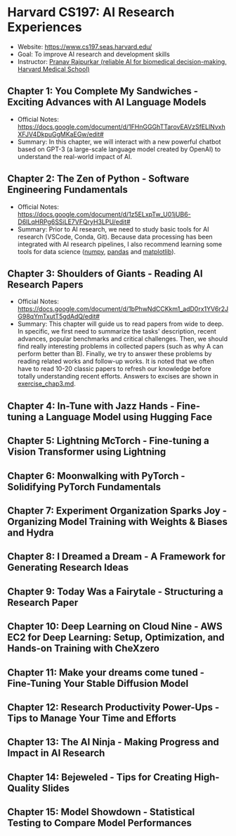 # Harvard CS197: AI Research Experiences
- Website: https://www.cs197.seas.harvard.edu/
- Goal: To improve AI research and development skills
- Instructor: [Pranav Rajpurkar (reliable AI for biomedical decision-making, Harvard Medical School)](https://dbmi.hms.harvard.edu/people/pranav-rajpurkar)
## Chapter 1: You Complete My Sandwiches - Exciting Advances with AI Language Models
- Official Notes: https://docs.google.com/document/d/1FHnGGGhTTarovEAVzSfELlNvxhXFJV4DkpuGgMKaEGw/edit# 
- Summary: In this chapter, we will interact with a new powerful chatbot based on GPT-3 (a large-scale language model created by OpenAI) to understand the real-world impact of AI.
## Chapter 2: The Zen of Python - Software Engineering Fundamentals
- Official Notes: https://docs.google.com/document/d/1z5ELxpTw_U01jUB6-D6ILqHRPg6SSiLE7VFQryH3LPU/edit# 
- Summary: Prior to AI research, we need to study basic tools for AI research (VSCode, Conda, Git). Because data processing has been integrated with AI research pipelines, I also recommend learning some tools for data science ([numpy](https://numpy.org/), [pandas](https://pandas.pydata.org/) and [matplotlib](https://matplotlib.org/)).
## Chapter 3: Shoulders of Giants - Reading AI Research Papers
- Official Notes: https://docs.google.com/document/d/1bPhwNdCCKkm1_adD0rx1YV6r2JG98qYmTxutT5gdAdQ/edit#
- Summary: This chapter will guide us to read papers from wide to deep. In specific, we first need to summarize the tasks' description, recent advances, popular benchmarks and critical challenges. Then, we should find really interesting problems in collected papers (such as why A can perform better than B). Finally, we try to answer these problems by reading related works and follow-up works. It is noted that we often have to read 10-20 classic papers to refresh our knowledge before totally understanding recent efforts.  Answers to excises are shown in [exercise_chap3.md](https://github.com/Jason-cs18/Awesome-DL-Development/blob/main/Course/Harvard_CS197/exercise_chap3.md).
## Chapter 4: In-Tune with Jazz Hands - Fine-tuning a Language Model using Hugging Face
## Chapter 5: Lightning McTorch - Fine-tuning a Vision Transformer using Lightning
## Chapter 6: Moonwalking with PyTorch - Solidifying PyTorch Fundamentals 
## Chapter 7: Experiment Organization Sparks Joy - Organizing Model Training with Weights & Biases and Hydra
## Chapter 8: I Dreamed a Dream - A Framework for Generating Research Ideas
## Chapter 9: Today Was a Fairytale - Structuring a Research Paper
## Chapter 10: Deep Learning on Cloud Nine - AWS EC2 for Deep Learning: Setup, Optimization, and Hands-on Training with CheXzero
## Chapter 11: Make your dreams come tuned - Fine-Tuning Your Stable Diffusion Model
## Chapter 12: Research Productivity Power-Ups - Tips to Manage Your Time and Efforts
## Chapter 13: The AI Ninja - Making Progress and Impact in AI Research
## Chapter 14: Bejeweled - Tips for Creating High-Quality Slides
## Chapter 15: Model Showdown - Statistical Testing to Compare Model Performances   
